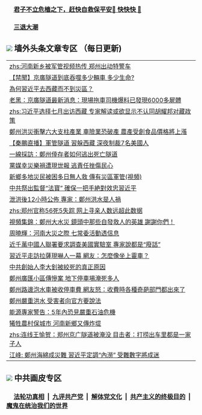 
 ### &nbsp;&nbsp;&nbsp;&nbsp; [君子不立危樯之下，赶快自救保平安🍎 快快快 📩](https://github.com/pwgy/td/blob/master/README.md)

 ### &nbsp;&nbsp;&nbsp;&nbsp; [三退大潮](https://ww3.xkide.work/?key=zuuelqyfglsfjmgm&pin=65881581&ag=ogQuit&from=pw2) 

## <img src="https://img.icons8.com/cute-clipart/2x/circled-right.png"> 墙外头条文章专区 （每日更新)

<Table>
<tr><td colspan="2" align="left"><a href="https://cdn.cgei.work/?ag=c1471908&key=wjsottsjpndjwfkg&from=pw2">zhs:河南新乡被军管视频热传 郑州出动特警车</a></td></tr>
<tr><td colspan="2" align="left"><a href="https://cdn.cgei.work/?ag=c1471913&key=wjsottsjpndjwfkg&from=pw2">【禁聞】京廣隧道到底吞噬多少輛車 多少生命?
</a></td></tr>
<tr><td colspan="2" align="left"><a href="https://cdn.cgei.work/?ag=c1472052&key=wjsottsjpndjwfkg&from=pw2">為何習近平去西藏而不到災區？
</a></td></tr>
<tr><td colspan="2" align="left"><a href="https://cdn.cgei.work/?ag=c1471945&key=wjsottsjpndjwfkg&from=pw2">老黑：京廣隧道最新消息：現場拖車司機爆料已發現6000多屍體
</a></td></tr>
<tr><td colspan="2" align="left"><a href="https://cdn.cgei.work/?ag=c1471923&key=wjsottsjpndjwfkg&from=pw2">zhs:习近平选择七月出访西藏 专家解读或欲显示不认同胡耀邦对藏政策</a></td></tr>
<tr><td colspan="2" align="left"><a href="https://cdn.cgei.work/?ag=c1471915&key=wjsottsjpndjwfkg&from=pw2">鄭州洪災衝擊六大支柱產業 車險業恐破產 農產受創食品價格將上漲
</a></td></tr>
<tr><td colspan="2" align="left"><a href="https://cdn.cgei.work/?ag=c1472056&key=wjsottsjpndjwfkg&from=pw2">【秦鵬直播】軍管隧道 習躲西藏 深夜制裁7名美國人
</a></td></tr>
<tr><td colspan="2" align="left"><a href="https://cdn.cgei.work/?ag=c1472039&key=wjsottsjpndjwfkg&from=pw2">一線採訪：鄭州倖存者如何逃出死亡隧道
</a></td></tr>
<tr><td colspan="2" align="left"><a href="https://cdn.cgei.work/?ag=c1472037&key=wjsottsjpndjwfkg&from=pw2">黨媒幸災樂禍遭現世報 逃責任挫傷民心
</a></td></tr>
<tr><td colspan="2" align="left"><a href="https://cdn.cgei.work/?ag=c1472045&key=wjsottsjpndjwfkg&from=pw2">新鄉多地災民被困多日無人救 傳有災區軍管(視頻)
</a></td></tr>
<tr><td colspan="2" align="left"><a href="https://cdn.cgei.work/?ag=c1471919&key=wjsottsjpndjwfkg&from=pw2">中共祭出監督“法寶” 確保一把手絶對效忠習近平
</a></td></tr>
<tr><td colspan="2" align="left"><a href="https://cdn.cgei.work/?ag=c1472004&key=wjsottsjpndjwfkg&from=pw2">泄洪後12小時公佈 專家：鄭州洪水是人禍
</a></td></tr>
<tr><td colspan="2" align="left"><a href="https://cdn.cgei.work/?ag=c1471916&key=wjsottsjpndjwfkg&from=pw2">zhs:郑州官称56死5失踪 网上寻亲人数远超此数据</a></td></tr>
<tr><td colspan="2" align="left"><a href="https://cdn.cgei.work/?ag=c1471936&key=wjsottsjpndjwfkg&from=pw2">視頻集錦：鄭州大水災 鏡頭中那些自發救人的英雄 謝謝你們！
</a></td></tr>
<tr><td colspan="2" align="left"><a href="https://cdn.cgei.work/?ag=c1471960&key=wjsottsjpndjwfkg&from=pw2">周曉輝：河南大災之際 七常委活動透信息
</a></td></tr>
<tr><td colspan="2" align="left"><a href="https://cdn.cgei.work/?ag=c1472061&key=wjsottsjpndjwfkg&from=pw2">近千萬中國人聯署要求調查美國實驗室 專家說都是“廢話”
</a></td></tr>
<tr><td colspan="2" align="left"><a href="https://cdn.cgei.work/?ag=c1471964&key=wjsottsjpndjwfkg&from=pw2">習近平走訪拉薩現嚇人一幕 網友：怎麼像坐上靈車？
</a></td></tr>
<tr><td colspan="2" align="left"><a href="https://cdn.cgei.work/?ag=c1472057&key=wjsottsjpndjwfkg&from=pw2">中共創始人李大釗被絞死的真正原因
</a></td></tr>
<tr><td colspan="2" align="left"><a href="https://cdn.cgei.work/?ag=c1472025&key=wjsottsjpndjwfkg&from=pw2">鄭州廣匯小區傳慘案 地下停車場淹死多人
</a></td></tr>
<tr><td colspan="2" align="left"><a href="https://cdn.cgei.work/?ag=c1472016&key=wjsottsjpndjwfkg&from=pw2">鄭州路邊泡水車被收停車費 網友怒：收費時各種奇葩部門都出來了
</a></td></tr>
<tr><td colspan="2" align="left"><a href="https://cdn.cgei.work/?ag=c1472055&key=wjsottsjpndjwfkg&from=pw2">鄭州嚴重洪水 受害者向官方要說法
</a></td></tr>
<tr><td colspan="2" align="left"><a href="https://cdn.cgei.work/?ag=c1471914&key=wjsottsjpndjwfkg&from=pw2">能源專家警告：5年內恐見嚴重石油危機
</a></td></tr>
<tr><td colspan="2" align="left"><a href="https://cdn.cgei.work/?ag=c1472059&key=wjsottsjpndjwfkg&from=pw2">犧牲農村保城市 河南新鄉又傳炸堤
</a></td></tr>
<tr><td colspan="2" align="left"><a href="https://cdn.cgei.work/?ag=c1472065&key=wjsottsjpndjwfkg&from=pw2">zhs:连线王愉贺：郑州京广隧道被淹没 目击者：打捞出车里都是一家子人</a></td></tr>
<tr><td colspan="2" align="left"><a href="https://cdn.cgei.work/?ag=c1472030&key=wjsottsjpndjwfkg&from=pw2">江峰: 鄭州海綿成災難 習近平定調“內澇” 受難數字將成迷
</a></td></tr>
 </Table>

 ## <img src="https://img.icons8.com/cute-clipart/2x/circled-right.png"> 中共画皮专区
 ### &nbsp;&nbsp;&nbsp;&nbsp; [法轮功真相](https://github.com/begood0513/basic/blob/master/README.md) &nbsp;|&nbsp; [九评共产党](https://github.com/begood0513/9ping.md/blob/master/README.md) &nbsp;|&nbsp; [解体党文化](https://github.com/begood0513/jtdwh.md/blob/master/README.md)   &nbsp;|&nbsp; [共产主义的终极目的](https://github.com/begood0513/gczydzjmd.md/blob/master/README.md) &nbsp;|&nbsp; [魔鬼在统治我们的世界](https://github.com/begood0513/gczydzjmd.md/blob/master/README.md) 
